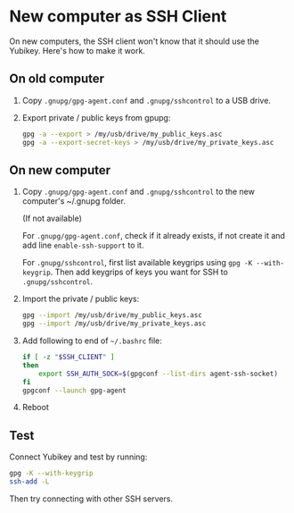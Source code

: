 # New computer as SSH Client

On new computers, the SSH client won't know that it should use the Yubikey. Here's how to make it work.

## On old computer

1. Copy `.gnupg/gpg-agent.conf` and `.gnupg/sshcontrol` to a USB drive.

2. Export private / public keys from gpupg:

    ```sh
    gpg -a --export > /my/usb/drive/my_public_keys.asc
    gpg -a --export-secret-keys > /my/usb/drive/my_private_keys.asc
    ```

## On new computer

1. Copy `.gnupg/gpg-agent.conf` and `.gnupg/sshcontrol` to the new computer's ~/.gnupg folder.

    (If not available)

    For `.gnupg/gpg-agent.conf`, check if it already exists, if not create it and add line `enable-ssh-support` to it.

    For `.gnupg/sshcontrol`, first list available keygrips using `gpg -K --with-keygrip`. Then add keygrips of keys you want for SSH to `.gnupg/sshcontrol`.

2. Import the private / public keys:

    ```sh
    gpg --import /my/usb/drive/my_public_keys.asc
    gpg --import /my/usb/drive/my_private_keys.asc
    ```

3. Add following to end of `~/.bashrc` file:

    ```sh
    if [ -z "$SSH_CLIENT" ]
    then
        export SSH_AUTH_SOCK=$(gpgconf --list-dirs agent-ssh-socket)
    fi
    gpgconf --launch gpg-agent
    ```

4. Reboot

## Test

Connect Yubikey and test by running:

```sh
gpg -K --with-keygrip
ssh-add -L
```

Then try connecting with other SSH servers.